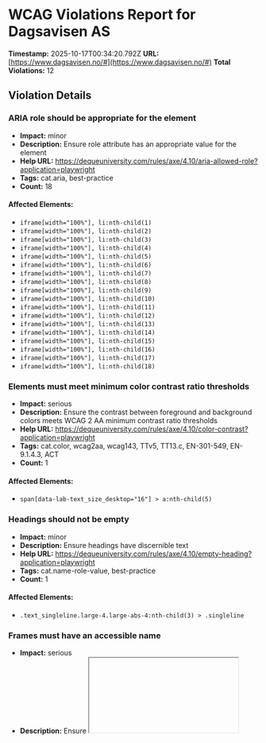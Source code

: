 # WCAG Violations Report for Dagsavisen AS

**Timestamp:** 2025-10-17T00:34:20.792Z
**URL:** [https://www.dagsavisen.no/#](https://www.dagsavisen.no/#)
**Total Violations:** 12

## Violation Details

### ARIA role should be appropriate for the element

- **Impact:** minor
- **Description:** Ensure role attribute has an appropriate value for the element
- **Help URL:** https://dequeuniversity.com/rules/axe/4.10/aria-allowed-role?application=playwright
- **Tags:** cat.aria, best-practice
- **Count:** 18

#### Affected Elements:

- `iframe[width="100%"], li:nth-child(1)`
- `iframe[width="100%"], li:nth-child(2)`
- `iframe[width="100%"], li:nth-child(3)`
- `iframe[width="100%"], li:nth-child(4)`
- `iframe[width="100%"], li:nth-child(5)`
- `iframe[width="100%"], li:nth-child(6)`
- `iframe[width="100%"], li:nth-child(7)`
- `iframe[width="100%"], li:nth-child(8)`
- `iframe[width="100%"], li:nth-child(9)`
- `iframe[width="100%"], li:nth-child(10)`
- `iframe[width="100%"], li:nth-child(11)`
- `iframe[width="100%"], li:nth-child(12)`
- `iframe[width="100%"], li:nth-child(13)`
- `iframe[width="100%"], li:nth-child(14)`
- `iframe[width="100%"], li:nth-child(15)`
- `iframe[width="100%"], li:nth-child(16)`
- `iframe[width="100%"], li:nth-child(17)`
- `iframe[width="100%"], li:nth-child(18)`

### Elements must meet minimum color contrast ratio thresholds

- **Impact:** serious
- **Description:** Ensure the contrast between foreground and background colors meets WCAG 2 AA minimum contrast ratio thresholds
- **Help URL:** https://dequeuniversity.com/rules/axe/4.10/color-contrast?application=playwright
- **Tags:** cat.color, wcag2aa, wcag143, TTv5, TT13.c, EN-301-549, EN-9.1.4.3, ACT
- **Count:** 1

#### Affected Elements:

- `span[data-lab-text_size_desktop="16"] > a:nth-child(5)`

### Headings should not be empty

- **Impact:** minor
- **Description:** Ensure headings have discernible text
- **Help URL:** https://dequeuniversity.com/rules/axe/4.10/empty-heading?application=playwright
- **Tags:** cat.name-role-value, best-practice
- **Count:** 1

#### Affected Elements:

- `.text_singleline.large-4.large-abs-4:nth-child(3) > .singleline`

### Frames must have an accessible name

- **Impact:** serious
- **Description:** Ensure <iframe> and <frame> elements have an accessible name
- **Help URL:** https://dequeuniversity.com/rules/axe/4.10/frame-title?application=playwright
- **Tags:** cat.text-alternatives, wcag2a, wcag412, section508, section508.22.i, TTv5, TT12.d, EN-301-549, EN-9.4.1.2
- **Count:** 3

#### Affected Elements:

- `#offer_e28d7915cf6198783b9c-0`
- `#offer_e28d7915cf6198783b9c-0, iframe`
- `iframe[width="100%"]`

### Heading levels should only increase by one

- **Impact:** moderate
- **Description:** Ensure the order of headings is semantically correct
- **Help URL:** https://dequeuniversity.com/rules/axe/4.10/heading-order?application=playwright
- **Tags:** cat.semantics, best-practice
- **Count:** 5

#### Affected Elements:

- `.border-side-bottom.mobile_border-side-bottom.desktop-space-outsideTop-none:nth-child(17) > .tm21.t42`
- `.mobile-collapsed-element > .tm39.t56`
- `.t42.tm32`
- `.border-side-bottom.mobile_border-side-bottom.desktop-space-outsideTop-none:nth-child(39) > .tm21.t42`
- `.has-row-header.bg-quaternary.color_mobile_bg-quaternary > .t40`

### Images must have alternative text

- **Impact:** critical
- **Description:** Ensure <img> elements have alternative text or a role of none or presentation
- **Help URL:** https://dequeuniversity.com/rules/axe/4.10/image-alt?application=playwright
- **Tags:** cat.text-alternatives, wcag2a, wcag111, section508, section508.22.a, TTv5, TT7.a, TT7.b, EN-301-549, EN-9.1.1.1, ACT
- **Count:** 4

#### Affected Elements:

- `#offer_e28d7915cf6198783b9c-0, img`
- `li:nth-child(1) > a > img[loading="lazy"]`
- `li:nth-child(2) > a > img[loading="lazy"]`
- `li:nth-child(3) > a > img[loading="lazy"]`

### Landmarks should have a unique role or role/label/title (i.e. accessible name) combination

- **Impact:** moderate
- **Description:** Ensure landmarks are unique
- **Help URL:** https://dequeuniversity.com/rules/axe/4.10/landmark-unique?application=playwright
- **Tags:** cat.semantics, best-practice
- **Count:** 1

#### Affected Elements:

- `.mainMenu`

### Links must have discernible text

- **Impact:** serious
- **Description:** Ensure links have discernible text
- **Help URL:** https://dequeuniversity.com/rules/axe/4.10/link-name?application=playwright
- **Tags:** cat.name-role-value, wcag2a, wcag244, wcag412, section508, section508.22.a, TTv5, TT6.a, EN-301-549, EN-9.2.4.4, EN-9.4.1.2, ACT
- **Count:** 3

#### Affected Elements:

- `#offer_e28d7915cf6198783b9c-0, a`
- `a[href="/kultur/hjernetrim/9901219"]`
- `a[data-lab-text_color_desktop=""]`

### <ul> and <ol> must only directly contain <li>, <script> or <template> elements

- **Impact:** serious
- **Description:** Ensure that lists are structured correctly
- **Help URL:** https://dequeuniversity.com/rules/axe/4.10/list?application=playwright
- **Tags:** cat.structure, wcag2a, wcag131, EN-301-549, EN-9.1.3.1
- **Count:** 1

#### Affected Elements:

- `iframe[width="100%"], ul`

### All page content should be contained by landmarks

- **Impact:** moderate
- **Description:** Ensure all page content is contained by landmarks
- **Help URL:** https://dequeuniversity.com/rules/axe/4.10/region?application=playwright
- **Tags:** cat.keyboard, best-practice
- **Count:** 79

#### Affected Elements:

- `h1`
- `#notice-10012378 > .content > h2`
- `time[datetime="2025-10-16T18:35:39.000Z"]`
- `#notice-10012377 > .content > h2`
- `time[datetime="2025-10-16T18:33:03.000Z"]`
- `div[title="Trump truer med å drepe Hamas"] > h2`
- `time[datetime="2025-10-16T18:32:10.000Z"]`
- `div[title="Helse-topp ned i lønn"] > h2`
- `time[datetime="2025-10-16T16:49:32.000Z"]`
- `div[title="Trump: Vil møte Putin"] > h2`
- `time[datetime="2025-10-16T17:48:38.000Z"]`
- `div[title="Signalfeil rettet"] > h2`
- `time[datetime="2025-10-16T16:00:45.000Z"]`
- `#notice-10012212 > .content > h2`
- `time[datetime="2025-10-16T15:06:18.000Z"]`
- `#notice-10012211 > .content > h2`
- `time[datetime="2025-10-16T15:05:34.000Z"]`
- `#notice-10012155 > .content > h2`
- `time[datetime="2025-10-16T14:27:00.000Z"]`
- `#notice-10011388 > .content > h2`
- `#notice-10011388 > .content > .meta`
- `div[title="EU med dronemur-plan"] > h2`
- `time[datetime="2025-10-16T09:44:10.000Z"]`
- `#notice-10011100 > .content > h2`
- `time[datetime="2025-10-16T09:41:52.000Z"]`
- `#notice-10010516 > .content > h2`
- `#notice-10010516 > .content > .meta`
- `div[title="Varsler flere barn i fengsel"] > h2`
- `div[title="Varsler flere barn i fengsel"] > .meta`
- `#notice-10010241 > .content > h2`
- `#notice-10010241 > .content > .meta`
- `#notice-10010209 > .content > h2`
- `#notice-10010209 > .content > .meta`
- `div[title="Journalister forlater Pentagon"] > h2`
- `div[title="Journalister forlater Pentagon"] > .meta`
- `div[title="Styrke-leder Alfheim gjenvalgt"] > h2`
- `div[title="Styrke-leder Alfheim gjenvalgt"] > .meta`
- `#notice-10010085 > .content > h2`
- `time[datetime="2025-10-15T19:41:52.000Z"]`
- `div[title="Flytog pauses"] > h2`
- `time[datetime="2025-10-15T19:50:55.000Z"]`
- `.row.large-12.small-12:nth-child(2)`
- `.row.large-12.small-12:nth-child(3)`
- `.row.large-12.small-12:nth-child(4)`
- `.row.large-12.small-12:nth-child(6)`
- `#offer_e28d7915cf6198783b9c-0, div[ng-show="!terminalError"]`
- `.bg-tertiary.color_mobile_bg-tertiary.hasContentPadding:nth-child(8)`
- `.bg-quaternary.color_mobile_bg-quaternary.hasContentPadding:nth-child(9)`
- `.row.large-12.small-12:nth-child(11)`
- `.row.large-12.small-12:nth-child(12)`
- `.row.large-12.small-12:nth-child(13)`
- `.border-side-top.mobile_border-side-top.border-bg-quaternary:nth-child(14)`
- `.row.large-12.small-12:nth-child(16)`
- `.border-side-bottom.mobile_border-side-bottom.desktop-space-outsideTop-none:nth-child(17)`
- `.t35`
- `#article_list_9904930 > .inner.fullwidthTarget.content > .count_4.articles.scroll-container`
- `.mobile-collapsed-element > .tm39.t56`
- `.count_1`
- `.t43`
- `#article_list_10008421 > .inner.fullwidthTarget.content > .count_4.articles.scroll-container`
- `.row.large-12.small-12:nth-child(22)`
- `.border-side-top.mobile_border-side-top.border-bg-quaternary:nth-child(23)`
- `.row.large-12.small-12:nth-child(24)`
- `.row.large-12.small-12:nth-child(26)`
- `.mobile_no_border_side.mobile_no_border_color.row`
- `.row.large-12.small-12:nth-child(28)`
- `.mobile_no_border_color.bg-tertiary.color_mobile_bg-tertiary`
- `.border-side-top.mobile_border-side-top.has-row-header:nth-child(32)`
- `.row.large-12.small-12:nth-child(33)`
- `.border-side-top.mobile_border-side-top.has-row-header:nth-child(34)`
- `.color_mobile_no_bg_color.row.large-12:nth-child(36)`
- `.row.large-12.small-12:nth-child(37)`
- `.mobile_no_border_color.color_mobile_no_bg_color.row`
- `.border-side-bottom.mobile_border-side-bottom.desktop-space-outsideTop-none:nth-child(39)`
- `.row.large-12.small-12:nth-child(41)`
- `.bg-quaternary.color_mobile_bg-quaternary.hasContentPadding:nth-child(42)`
- `.row.large-12.small-12:nth-child(43)`
- `.has-row-header.bg-quaternary.color_mobile_bg-quaternary`
- `.powered-by`

### [role="img"] elements must have an alternative text

- **Impact:** serious
- **Description:** Ensure [role="img"] elements have alternative text
- **Help URL:** https://dequeuniversity.com/rules/axe/4.10/role-img-alt?application=playwright
- **Tags:** cat.text-alternatives, wcag2a, wcag111, section508, section508.22.a, TTv5, TT7.a, EN-301-549, EN-9.1.1.1, ACT
- **Count:** 2

#### Affected Elements:

- `iframe[width="100%"], .ShareControl__ShareIcon-sc-1pwe6vd-0`
- `iframe[width="100%"], .SubscribeLink__PlusIcon-sc-q4x3v7-0`

### Scrollable region must have keyboard access

- **Impact:** serious
- **Description:** Ensure elements that have scrollable content are accessible by keyboard
- **Help URL:** https://dequeuniversity.com/rules/axe/4.10/scrollable-region-focusable?application=playwright
- **Tags:** cat.keyboard, wcag2a, wcag211, wcag213, TTv5, TT4.a, EN-301-549, EN-9.2.1.1, EN-9.2.1.3
- **Count:** 1

#### Affected Elements:

- `iframe[width="100%"], ul`

